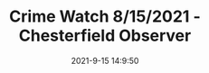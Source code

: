 ---
"title": "Crime Watch 8/15/2021 - Chesterfield Observer"
"date": "2021-9-15 14:9:50"
"feed_name": "GOOGLENEWSCONSTRUCTION"
"feed_website": "https://news.google.com/search?q=construction%2Bincident&hl=en-US&gl=US&ceid=US:en"
"feed_rss": "https://news.google.com/rss/search?q=construction%2Bincident&hl=en-US&gl=US&ceid=US:en"
"link": "https://www.chesterfieldobserver.com/articles/crime-watch-8-15-2021/"
"file": "_posts/2021-1-1-2e5316f735eafcde25906e0d9452926655c532db.md"
"accident": "0"
"drilling": "0"
---